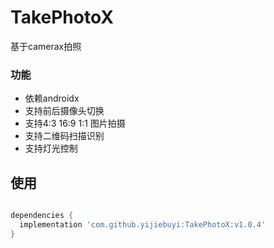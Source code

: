 # TakePhotoX
基于camerax拍照

### 功能
 - 依赖androidx
 - 支持前后摄像头切换
 - 支持4:3 16:9 1:1 图片拍摄
 - 支持二维码扫描识别
 - 支持灯光控制

## 使用

```gradle

dependencies {
  implementation 'com.github.yijiebuyi:TakePhotoX:v1.0.4'
}

```
